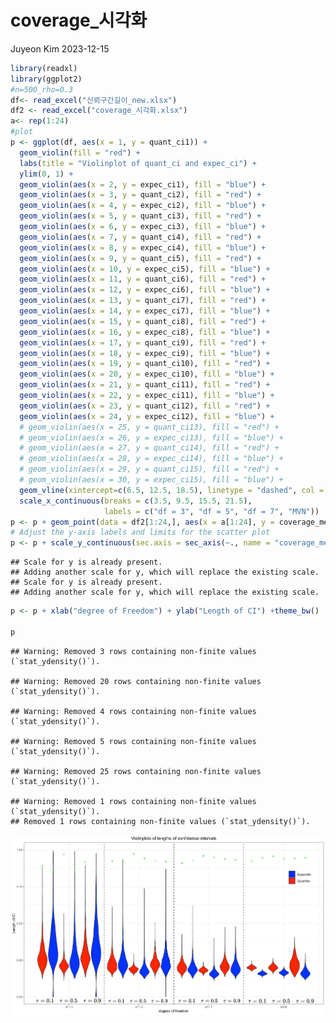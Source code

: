 coverage_시각화
================
Juyeon Kim
2023-12-15

``` r
library(readxl)
library(ggplot2)
#n=500_rho=0.3
df<- read_excel("신뢰구간길이_new.xlsx")
df2 <- read_excel("coverage_시각화.xlsx")
a<- rep(1:24)
#plot
p <- ggplot(df, aes(x = 1, y = quant_ci1)) +
  geom_violin(fill = "red") +
  labs(title = "Violinplot of quant_ci and expec_ci") +
  ylim(0, 1) +
  geom_violin(aes(x = 2, y = expec_ci1), fill = "blue") +
  geom_violin(aes(x = 3, y = quant_ci2), fill = "red") +
  geom_violin(aes(x = 4, y = expec_ci2), fill = "blue") +
  geom_violin(aes(x = 5, y = quant_ci3), fill = "red") +
  geom_violin(aes(x = 6, y = expec_ci3), fill = "blue") +
  geom_violin(aes(x = 7, y = quant_ci4), fill = "red") +
  geom_violin(aes(x = 8, y = expec_ci4), fill = "blue") +
  geom_violin(aes(x = 9, y = quant_ci5), fill = "red") +
  geom_violin(aes(x = 10, y = expec_ci5), fill = "blue") +
  geom_violin(aes(x = 11, y = quant_ci6), fill = "red") +
  geom_violin(aes(x = 12, y = expec_ci6), fill = "blue") +
  geom_violin(aes(x = 13, y = quant_ci7), fill = "red") +
  geom_violin(aes(x = 14, y = expec_ci7), fill = "blue") +
  geom_violin(aes(x = 15, y = quant_ci8), fill = "red") +
  geom_violin(aes(x = 16, y = expec_ci8), fill = "blue") +
  geom_violin(aes(x = 17, y = quant_ci9), fill = "red") +
  geom_violin(aes(x = 18, y = expec_ci9), fill = "blue") +
  geom_violin(aes(x = 19, y = quant_ci10), fill = "red") +
  geom_violin(aes(x = 20, y = expec_ci10), fill = "blue") +
  geom_violin(aes(x = 21, y = quant_ci11), fill = "red") +
  geom_violin(aes(x = 22, y = expec_ci11), fill = "blue") +
  geom_violin(aes(x = 23, y = quant_ci12), fill = "red") +
  geom_violin(aes(x = 24, y = expec_ci12), fill = "blue") +
  # geom_violin(aes(x = 25, y = quant_ci13), fill = "red") +
  # geom_violin(aes(x = 26, y = expec_ci13), fill = "blue") +
  # geom_violin(aes(x = 27, y = quant_ci14), fill = "red") +
  # geom_violin(aes(x = 28, y = expec_ci14), fill = "blue") +
  # geom_violin(aes(x = 29, y = quant_ci15), fill = "red") +
  # geom_violin(aes(x = 30, y = expec_ci15), fill = "blue") +
  geom_vline(xintercept=c(6.5, 12.5, 18.5), linetype = "dashed", col = "gray30")+
  scale_x_continuous(breaks = c(3.5, 9.5, 15.5, 21.5), 
                     labels = c("df = 3", "df = 5", "df = 7", "MVN"))
p <- p + geom_point(data = df2[1:24,], aes(x = a[1:24], y = coverage_mean[1:24]), color = "green3", size = 2 ,shape=3)
# Adjust the y-axis labels and limits for the scatter plot
p <- p + scale_y_continuous(sec.axis = sec_axis(~., name = "coverage_mean", breaks = c(0.85, 0.899, 0.856))) +ylim(0,1)
```

    ## Scale for y is already present.
    ## Adding another scale for y, which will replace the existing scale.
    ## Scale for y is already present.
    ## Adding another scale for y, which will replace the existing scale.

``` r
p <- p + xlab("degree of Freedom") + ylab("Length of CI") +theme_bw()

p
```

    ## Warning: Removed 3 rows containing non-finite values (`stat_ydensity()`).

    ## Warning: Removed 20 rows containing non-finite values (`stat_ydensity()`).

    ## Warning: Removed 4 rows containing non-finite values (`stat_ydensity()`).

    ## Warning: Removed 5 rows containing non-finite values (`stat_ydensity()`).

    ## Warning: Removed 25 rows containing non-finite values (`stat_ydensity()`).

    ## Warning: Removed 1 rows containing non-finite values (`stat_ydensity()`).
    ## Removed 1 rows containing non-finite values (`stat_ydensity()`).

![](https://github.com/JuyeonKim-Static/Expectile/blob/114eb7cae6eb86cf856593b35008129b38f79bdc/Coverage%20SImulation/Violinplot.JPG)<!-- -->
